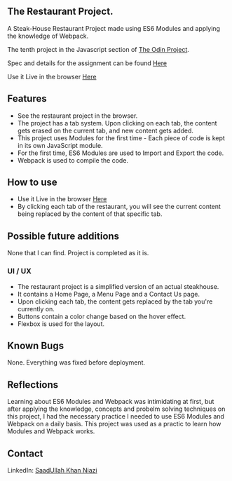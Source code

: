 ## The Restaurant Project.

A Steak-House Restaurant Project made using ES6 Modules and applying the knowledge of Webpack.

The tenth project in the Javascript section of [The Odin Project](https://www.theodinproject.com/).

Spec and details for the assignment can be found [Here](https://www.theodinproject.com/lessons/node-path-javascript-restaurant-page)

Use it Live in the browser [Here](https://saadniazifed.github.io/the-restaurant-project/)


## Features

* See the restaurant project in the browser.
* The project has a tab system. Upon clicking on each tab, the content gets erased on the current tab, and new content gets added.
* This project uses Modules for the first time - Each piece of code is kept in its own JavaScript module.
* For the first time, ES6 Modules are used to Import and Export the code.
* Webpack is used to compile the code. 

## How to use

* Use it Live in the browser [Here](https://saadniazifed.github.io/the-restaurant-project/)
* By clicking each tab of the restaurant, you will see the current content being replaced by the content of that specific tab.

## Possible future additions

None that I can find. Project is completed as it is.


### UI / UX
* The restaurant project is a simplified version of an actual steakhouse. 
* It contains a Home Page, a Menu Page and a Contact Us page.
* Upon clicking each tab, the content gets replaced by the tab you're currently on.
* Buttons contain a color change based on the hover effect.
* Flexbox is used for the layout.

## Known Bugs
None. Everything was fixed before deployment.

## Reflections
Learning about ES6 Modules and Webpack was intimidating at first, but after applying the knowledge, concepts and probelm solving techniques on this project, I had the necessary practice I needed to use ES6 Modules and Webpack on a daily basis. This project was used as a practic to learn how Modules and Webpack works. 

## Contact
LinkedIn: <a href="https://www.linkedin.com/in/saadniazifed"> SaadUllah Khan Niazi</a>



